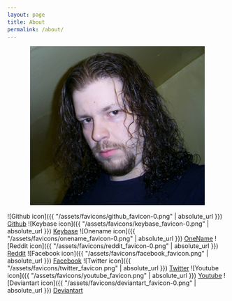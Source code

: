 ```yaml
---
layout: page
title: About
permalink: /about/
---
```

<center>
<img src="/assets/img/Atrion.jpg" alt="Atrion" style="width: 400px"/>
</center>


![Github icon]({{ "/assets/favicons/github_favicon-0.png" | absolute_url }}) [Github](https://github.com/Atrion)
![Keybase icon]({{ "/assets/favicons/keybase_favicon-0.png" | absolute_url }}) [Keybase](https://keybase.io/atrion)
![Onename icon]({{ "/assets/favicons/onename_favicon-0.png" | absolute_url }}) [OneName](https://onename.com/atrion)
![Reddit icon]({{ "/assets/favicons/reddit_favicon-0.png" | absolute_url }}) [Reddit](https://www.reddit.com/user/Atrion84/)
![Facebook icon]({{ "/assets/favicons/facebook_favicon.png" | absolute_url }}) [Facebook](https://www.facebook.com/marc.macarthur)
![Twitter icon]({{ "/assets/favicons/twitter_favicon.png" | absolute_url }}) [Twitter](https://twitter.com/Atrion84)
![Youtube icon]({{ "/assets/favicons/youtube_favicon.png" | absolute_url }}) [Youtube](https://www.youtube.com/channel/UCYkgcUh6NZyXIRfb91EL6cw)
![Deviantart icon]({{ "/assets/favicons/deviantart_favicon-0.png" | absolute_url }}) [Deviantart](https://atrion.deviantart.com)
